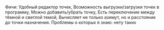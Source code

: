 Фичи: Удобный редактор точек, Возможность выгрузки/загрузки точек в программу, Можно добавить/убрать точку, Есть переключение между тёмной и светлой темой, Вычисляет не только азимут, но и расстояние до точки назначения.
Проблемы о которых я знаю: нету таких

